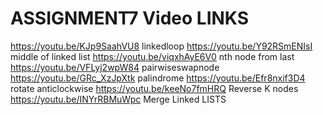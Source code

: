 # ASSIGNMENT7 Video LINKS


https://youtu.be/KJp9SaahVU8     linkedloop
https://youtu.be/Y92RSmENIsI    middle of linked list
https://youtu.be/viqxhAyE6V0   nth node from last
https://youtu.be/VFLyj2wpW84    pairwiseswapnode
https://youtu.be/GRc_XzJpXtk     palindrome
https://youtu.be/Efr8nxif3D4    rotate anticlockwise
https://youtu.be/keeNo7fmHRQ  Reverse K nodes
https://youtu.be/INYrRBMuWpc  Merge Linked LISTS




